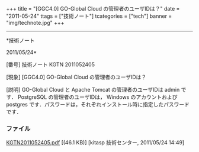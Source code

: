 ﻿+++
title = "[GGC4.0] GO-Global Cloud の管理者のユーザIDは？"
date = "2011-05-24"
ttags = ["技術ノート"]
tcategories = ["tech"]
banner = "img/technote.jpg"
+++

-----------------------------------------------------------------------------------------------------------------------------

*技術ノート

2011/05/24*


[番号]
技術ノート KGTN 2011052405

[現象]
[GGC4.0] GO-Global Cloud の管理者のユーザIDは？

[説明]
GO-Global Cloud と Apache Tomcat の管理者のユーザIDは admin です．
PostgreSQL の管理者のユーザIDは， Windows のアカウントおよびpostgres
です．パスワードは，それぞれインストール時に指定したパスワードです．


### ファイル

 
 


[KGTN2011052405.pdf](http://techreport.kitasp.net/attachments/download/565/KGTN2011052405.pdf)
 [(46.1 KB)] [kitasp 技術センター, 2011/05/24
14:49]


 


 

